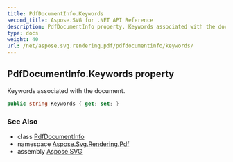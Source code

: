 ```yaml
---
title: PdfDocumentInfo.Keywords
second_title: Aspose.SVG for .NET API Reference
description: PdfDocumentInfo property. Keywords associated with the document
type: docs
weight: 40
url: /net/aspose.svg.rendering.pdf/pdfdocumentinfo/keywords/
---
```

## PdfDocumentInfo.Keywords property

Keywords associated with the document.

```csharp
public string Keywords { get; set; }
```

### See Also

* class [PdfDocumentInfo](../)
* namespace [Aspose.Svg.Rendering.Pdf](../../pdfdocumentinfo/)
* assembly [Aspose.SVG](../../../)
